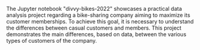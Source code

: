The Jupyter notebook "divvy-bikes-2022" showcases a practical data analysis project regarding a bike-sharing company aiming to maximize its customer memberships. To achieve this goal, it is necessary to understand the differences between casual customers and members. This project demonstrates the main differences, based on data, between the various types of customers of the company.
